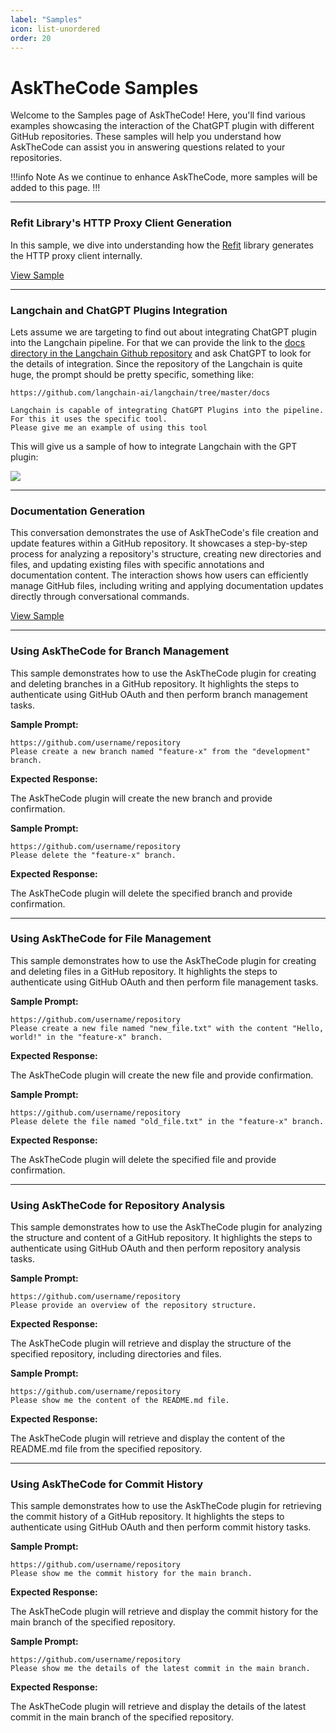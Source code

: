 ```yaml
---
label: "Samples"
icon: list-unordered
order: 20
---
```


# AskTheCode Samples

Welcome to the Samples page of AskTheCode! Here, you'll find various examples showcasing the interaction of the ChatGPT plugin with different GitHub repositories. These samples will help you understand how AskTheCode can assist you in answering questions related to your repositories.

!!!info Note
As we continue to enhance AskTheCode, more samples will be added to this page.
!!!

---

### Refit Library's HTTP Proxy Client Generation

In this sample, we dive into understanding how the [Refit](https://github.com/reactiveui/refit/) library generates the HTTP proxy client internally. 

[View Sample](https://chat.openai.com/share/9cb9ff0a-078f-4011-9c15-d4d21f6e5c0e)

---

### Langchain and ChatGPT Plugins Integration

Lets assume we are targeting to find out about integrating ChatGPT plugin into the Langchain pipeline. For that we can provide the link to the [docs directory in the Langchain Github repository](https://github.com/langchain-ai/langchain/tree/master/docs) and ask ChatGPT to look for the details of integration. Since the repository of the Langchain is quite huge, the prompt should be pretty specific, something like:

```Prompt
https://github.com/langchain-ai/langchain/tree/master/docs

Langchain is capable of integrating ChatGPT Plugins into the pipeline. For this it uses the specific tool.
Please give me an example of using this tool
```

This will give us a sample of how to integrate Langchain with the GPT plugin:

![](/resources/usage/search/langchain-sample-no-search.png)

---

### Documentation Generation

This conversation demonstrates the use of AskTheCode's file creation and update features within a GitHub repository. It showcases a step-by-step process for analyzing a repository's structure, creating new directories and files, and updating existing files with specific annotations and documentation content. The interaction shows how users can efficiently manage GitHub files, including writing and applying documentation updates directly through conversational commands.

[View Sample](https://chat.openai.com/share/8f02d663-4d3d-4ac4-8319-2316974e1e1b)

---

### Using AskTheCode for Branch Management

This sample demonstrates how to use the AskTheCode plugin for creating and deleting branches in a GitHub repository. It highlights the steps to authenticate using GitHub OAuth and then perform branch management tasks.

**Sample Prompt:**

```prompt
https://github.com/username/repository
Please create a new branch named "feature-x" from the "development" branch.
```

**Expected Response:**

The AskTheCode plugin will create the new branch and provide confirmation.

**Sample Prompt:**

```prompt
https://github.com/username/repository
Please delete the "feature-x" branch.
```

**Expected Response:**

The AskTheCode plugin will delete the specified branch and provide confirmation.

---

### Using AskTheCode for File Management

This sample demonstrates how to use the AskTheCode plugin for creating and deleting files in a GitHub repository. It highlights the steps to authenticate using GitHub OAuth and then perform file management tasks.

**Sample Prompt:**

```prompt
https://github.com/username/repository
Please create a new file named "new_file.txt" with the content "Hello, world!" in the "feature-x" branch.
```

**Expected Response:**

The AskTheCode plugin will create the new file and provide confirmation.

**Sample Prompt:**

```prompt
https://github.com/username/repository
Please delete the file named "old_file.txt" in the "feature-x" branch.
```

**Expected Response:**

The AskTheCode plugin will delete the specified file and provide confirmation.

---

### Using AskTheCode for Repository Analysis

This sample demonstrates how to use the AskTheCode plugin for analyzing the structure and content of a GitHub repository. It highlights the steps to authenticate using GitHub OAuth and then perform repository analysis tasks.

**Sample Prompt:**

```prompt
https://github.com/username/repository
Please provide an overview of the repository structure.
```

**Expected Response:**

The AskTheCode plugin will retrieve and display the structure of the specified repository, including directories and files.

**Sample Prompt:**

```prompt
https://github.com/username/repository
Please show me the content of the README.md file.
```

**Expected Response:**

The AskTheCode plugin will retrieve and display the content of the README.md file from the specified repository.

---

### Using AskTheCode for Commit History

This sample demonstrates how to use the AskTheCode plugin for retrieving the commit history of a GitHub repository. It highlights the steps to authenticate using GitHub OAuth and then perform commit history tasks.

**Sample Prompt:**

```prompt
https://github.com/username/repository
Please show me the commit history for the main branch.
```

**Expected Response:**

The AskTheCode plugin will retrieve and display the commit history for the main branch of the specified repository.

**Sample Prompt:**

```prompt
https://github.com/username/repository
Please show me the details of the latest commit in the main branch.
```

**Expected Response:**

The AskTheCode plugin will retrieve and display the details of the latest commit in the main branch of the specified repository.
